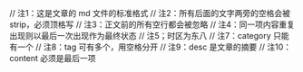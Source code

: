 // 注1：这是文章的 md 文件的标准格式
// 注2：所有<xxx>后面的文字两旁的空格会被 strip，<xxx>必须顶格写
// 注3：正文前的所有空行都会被忽略
// 注4：同一项内容重复出现则以最后一次出现作为最终状态
// 注5；时区为东八
// 注7：category 只能有一个
// 注8：tag 可有多个，用空格分开
// 注9：desc 是文章的摘要
// 注10：content 必须是最后一项

<title> 文章标题
<author> 作者名称
<create_time> 2020-01-01T09:00+0800
<update_time> 2020-01-01T09:00+0800
<category> 分类1
<tag> 标签1 标签2 标签3
<desc> 这里是文章的摘要信息，纯文本格式。

<content>
## 这里是文章的正文部分（不含文章标题）
## 用 markdown 格式